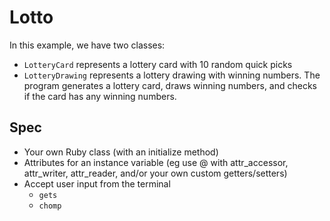 # Lotto

In this example, we have two classes:
- `LotteryCard` represents a lottery card with 10 random quick picks
- `LotteryDrawing` represents a lottery drawing with winning numbers. The program generates a lottery card, draws winning numbers, and checks if the card has any winning numbers.

## Spec
- Your own Ruby class (with an initialize method)
- Attributes for an instance variable (eg use @ with attr_accessor, attr_writer, attr_reader, and/or your own custom getters/setters)
- Accept user input from the terminal
  - `gets`
  - `chomp`
 